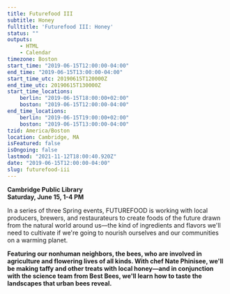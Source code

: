 ```yaml
---
title: Futurefood III
subtitle: Honey
fulltitle: 'Futurefood III: Honey'
status: ""
outputs:
    - HTML
    - Calendar
timezone: Boston
start_time: "2019-06-15T12:00:00-04:00"
end_time: "2019-06-15T13:00:00-04:00"
start_time_utc: 20190615T120000Z
end_time_utc: 20190615T130000Z
start_time_locations:
    berlin: "2019-06-15T18:00:00+02:00"
    boston: "2019-06-15T12:00:00-04:00"
end_time_locations:
    berlin: "2019-06-15T19:00:00+02:00"
    boston: "2019-06-15T13:00:00-04:00"
tzid: America/Boston
location: Cambridge, MA
isFeatured: false
isOngoing: false
lastmod: "2021-11-12T18:00:40.920Z"
date: "2019-06-15T12:00:00-04:00"
slug: futurefood-iii
---
```

**Cambridge Public Library<br />
Saturday, June 15, 1-4 PM**

In a series of three Spring events, FUTUREFOOD is working with local producers, brewers, and restaurateurs to create foods of the future drawn from the natural world around us—the kind of ingredients and flavors we'll need to cultivate if we're going to nourish ourselves and our communities on a warming planet.

**Featuring our nonhuman neighbors, the bees, who are involved in agriculture and flowering lives of all kinds. With chef Nate Phinisee, we'll be making taffy and other treats with local honey—and in conjunction with the science team from Best Bees, we'll learn how to taste the landscapes that urban bees reveal.**